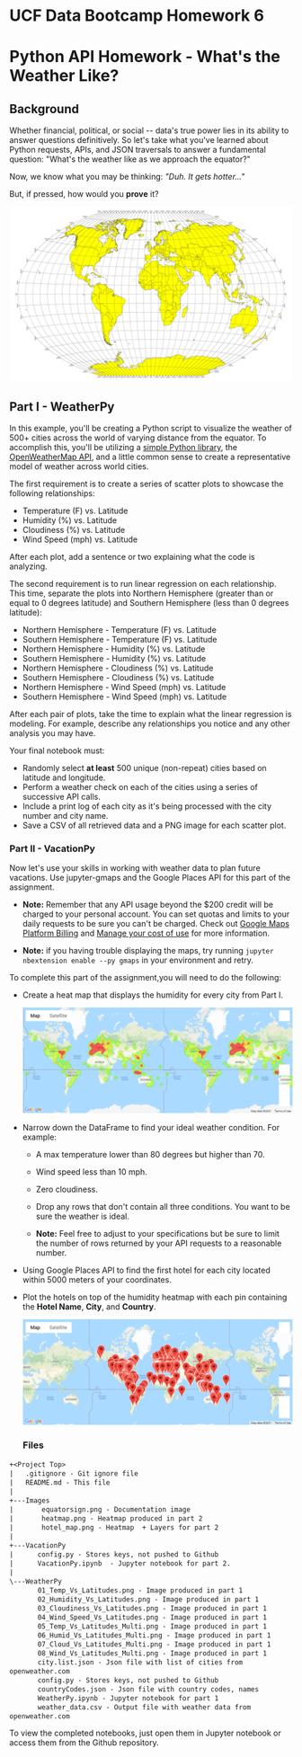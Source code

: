 # UCF Data Bootcamp Homework 6

# Python API Homework - What's the Weather Like?

## Background

Whether financial, political, or social -- data's true power lies in its ability to answer questions definitively. So let's take what you've learned about Python requests, APIs, and JSON traversals to answer a fundamental question: "What's the weather like as we approach the equator?"

Now, we know what you may be thinking: _"Duh. It gets hotter..."_

But, if pressed, how would you **prove** it?

![Equator](Images/equatorsign.png)


## Part I - WeatherPy

In this example, you'll be creating a Python script to visualize the weather of 500+ cities across the world of varying distance from the equator. To accomplish this, you'll be utilizing a [simple Python library](https://pypi.python.org/pypi/citipy), the [OpenWeatherMap API](https://openweathermap.org/api), and a little common sense to create a representative model of weather across world cities.

The first requirement is to create a series of scatter plots to showcase the following relationships:

* Temperature (F) vs. Latitude
* Humidity (%) vs. Latitude
* Cloudiness (%) vs. Latitude
* Wind Speed (mph) vs. Latitude

After each plot, add a sentence or two explaining what the code is analyzing.

The second requirement is to run linear regression on each relationship. This time, separate the plots into Northern Hemisphere (greater than or equal to 0 degrees latitude) and Southern Hemisphere (less than 0 degrees latitude):

* Northern Hemisphere - Temperature (F) vs. Latitude
* Southern Hemisphere - Temperature (F) vs. Latitude
* Northern Hemisphere - Humidity (%) vs. Latitude
* Southern Hemisphere - Humidity (%) vs. Latitude
* Northern Hemisphere - Cloudiness (%) vs. Latitude
* Southern Hemisphere - Cloudiness (%) vs. Latitude
* Northern Hemisphere - Wind Speed (mph) vs. Latitude
* Southern Hemisphere - Wind Speed (mph) vs. Latitude

After each pair of plots, take the time to explain what the linear regression is modeling. For example, describe any relationships you notice and any other analysis you may have.

Your final notebook must:

* Randomly select **at least** 500 unique (non-repeat) cities based on latitude and longitude.
* Perform a weather check on each of the cities using a series of successive API calls.
* Include a print log of each city as it's being processed with the city number and city name.
* Save a CSV of all retrieved data and a PNG image for each scatter plot.

### Part II - VacationPy

Now let's use your skills in working with weather data to plan future vacations. Use jupyter-gmaps and the Google Places API for this part of the assignment.

* **Note:** Remember that any API usage beyond the $200 credit will be charged to your personal account. You can set quotas and limits to your daily requests to be sure you can't be charged. Check out [Google Maps Platform Billing](https://developers.google.com/maps/billing/gmp-billing#monitor-and-restrict-consumption) and [Manage your cost of use](https://developers.google.com/maps/documentation/javascript/usage-and-billing#set-caps) for more information.

* **Note:** if you having trouble displaying the maps, try running `jupyter nbextension enable --py gmaps` in your environment and retry.

To complete this part of the assignment,you will need to do the following:

* Create a heat map that displays the humidity for every city from Part I.

  ![heatmap](Images/heatmap.png)

* Narrow down the DataFrame to find your ideal weather condition. For example:

  * A max temperature lower than 80 degrees but higher than 70.

  * Wind speed less than 10 mph.

  * Zero cloudiness.

  * Drop any rows that don't contain all three conditions. You want to be sure the weather is ideal.

  * **Note:** Feel free to adjust to your specifications but be sure to limit the number of rows returned by your API requests to a reasonable number.

* Using Google Places API to find the first hotel for each city located within 5000 meters of your coordinates.

* Plot the hotels on top of the humidity heatmap with each pin containing the **Hotel Name**, **City**, and **Country**.

  ![hotel map](Images/hotel_map.png)
  
  ### Files

```
+<Project Top>
|   .gitignore - Git ignore file
|   README.md - This file
|   
+---Images
|       equatorsign.png - Documentation image
|       heatmap.png - Heatmap produced in part 2
|       hotel_map.png - Heatmap  + Layers for part 2
|       
+---VacationPy
|      config.py - Stores keys, not pushed to Github
|      VacationPy.ipynb  - Jupyter notebook for part 2.
|           
\---WeatherPy
       01_Temp_Vs_Latitudes.png - Image produced in part 1
       02_Humidity_Vs_Latitudes.png - Image produced in part 1
       03_Cloudiness_Vs_Latitudes.png - Image produced in part 1
       04_Wind_Speed_Vs_Latitudes.png - Image produced in part 1
       05_Temp_Vs_Latitudes_Multi.png - Image produced in part 1
       06_Humid_Vs_Latitudes_Multi.png - Image produced in part 1
       07_Cloud_Vs_Latitudes_Multi.png - Image produced in part 1
       08_Wind_Vs_Latitudes_Multi.png - Image produced in part 1
       city.list.json - Json file with list of cities from openweather.com
       config.py - Stores keys, not pushed to Github
       countryCodes.json - Json file with country codes, names 
       WeatherPy.ipynb - Jupyter notebook for part 1
       weather_data.csv - Output file with weather data from openweather.com
```

To view the completed notebooks, just open them in Jupyter notebook or access them from the Github repository.